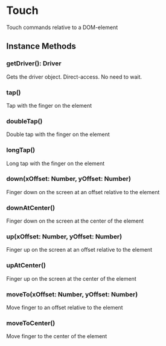 # Touch

Touch commands relative to a DOM-element

## Instance Methods

### getDriver(): Driver

Gets the driver object.
Direct-access. No need to wait.

### tap()

Tap with the finger on the element

### doubleTap()

Double tap with the finger on the element

### longTap()

Long tap with the finger on the element

### down(xOffset: Number, yOffset: Number)

Finger down on the screen at an offset relative to the element

### downAtCenter()

Finger down on the screen at the center of the element

### up(xOffset: Number, yOffset: Number)

Finger up on the screen at an offset relative to the element

### upAtCenter()

Finger up on the screen at the center of the element

### moveTo(xOffset: Number, yOffset: Number)

Move finger to an offset relative to the element

### moveToCenter()

Move finger to the center of the element
